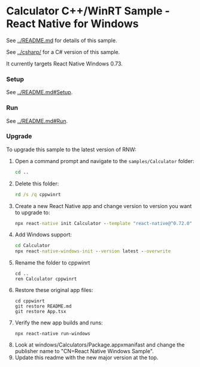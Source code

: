 # Calculator C++/WinRT Sample - React Native for Windows

See [../README.md](../README.md) for details of this sample.

See [../csharp/](../csharp/) for a C# version of this sample.

It currently targets React Native Windows 0.73.

### Setup
See [../README.md#Setup](../README.md#Setup).

### Run
See [../README.md#Run](../README.md#Run).

### Upgrade
To upgrade this sample to the latest version of RNW:

1. Open a command prompt and navigate to the `samples/Calculator` folder:
    ```cmd
    cd ..
    ```
2. Delete this folder:
    ```cmd
    rd /s /q cppwinrt
    ```
3. Create a new React Native app and change version to version you want to upgrade to:
    ```cmd
    npx react-native init Calculator --template "react-native@^0.72.0"
    ```
4. Add Windows support:
    ```cmd
    cd Calculator
    npx react-native-windows-init --version latest --overwrite
    ```
5. Rename the folder to cppwinrt
    ```
    cd ..
    ren Calculator cppwinrt
    ```
6. Restore these original app files:
    ```
    cd cppwinrt
    git restore README.md
    git restore App.tsx
    ```
7. Verify the new app builds and runs:
    ```
    npx react-native run-windows
    ```
8. Look at windows/Calculators/Package.appxmanifast and change the publisher name to "CN=React Native Windows Sample".
9. Update this readme with the new major version at the top.

